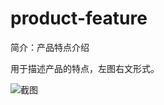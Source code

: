# product-feature

简介：产品特点介绍

用于描述产品的特点，左图右文形式。

![截图](https://img.alicdn.com/tfs/TB1VljUppOWBuNjy0FiXXXFxVXa-2648-1000.png)
